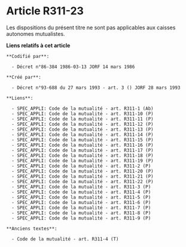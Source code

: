 # Article R311-23

Les dispositions du présent titre ne sont pas applicables aux caisses autonomes mutualistes.

**Liens relatifs à cet article**

	**Codifié par**:

	  - Décret n°86-384 1986-03-13 JORF 14 mars 1986

	**Créé par**:

	  - Décret n°93-688 du 27 mars 1993 - art. 3 () JORF 28 mars 1993

	**Liens**:

	  - SPEC_APPLI: Code de la mutualité - art. R311-1 (Ab)
	  - SPEC_APPLI: Code de la mutualité - art. R311-10 (P)
	  - SPEC_APPLI: Code de la mutualité - art. R311-11 (P)
	  - SPEC_APPLI: Code de la mutualité - art. R311-12 (P)
	  - SPEC_APPLI: Code de la mutualité - art. R311-13 (P)
	  - SPEC_APPLI: Code de la mutualité - art. R311-14 (P)
	  - SPEC_APPLI: Code de la mutualité - art. R311-15 (P)
	  - SPEC_APPLI: Code de la mutualité - art. R311-16 (P)
	  - SPEC_APPLI: Code de la mutualité - art. R311-17 (P)
	  - SPEC_APPLI: Code de la mutualité - art. R311-18 (P)
	  - SPEC_APPLI: Code de la mutualité - art. R311-19 (P)
	  - SPEC_APPLI: Code de la mutualité - art. R311-2 (P)
	  - SPEC_APPLI: Code de la mutualité - art. R311-20 (P)
	  - SPEC_APPLI: Code de la mutualité - art. R311-21 (P)
	  - SPEC_APPLI: Code de la mutualité - art. R311-22 (P)
	  - SPEC_APPLI: Code de la mutualité - art. R311-3 (P)
	  - SPEC_APPLI: Code de la mutualité - art. R311-4 (P)
	  - SPEC_APPLI: Code de la mutualité - art. R311-5 (P)
	  - SPEC_APPLI: Code de la mutualité - art. R311-6 (P)
	  - SPEC_APPLI: Code de la mutualité - art. R311-7 (P)
	  - SPEC_APPLI: Code de la mutualité - art. R311-8 (P)
	  - SPEC_APPLI: Code de la mutualité - art. R311-9 (P)

	**Anciens textes**:

	  - Code de la mutualité - art. R311-4 (T)
